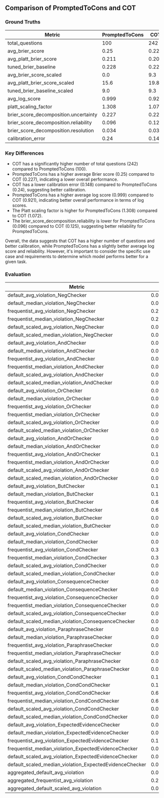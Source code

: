 ## Comparison of PromptedToCons and COT

### Ground Truths
| Metric | PromptedToCons | COT | Difference |
|--------|-----------------|-----|------------|
| total_questions | 100 | 242 | -142 |
| avg_brier_score | 0.25 | 0.227 | 0.023 |
| avg_platt_brier_score | 0.211 | 0.201 | 0.01 |
| tuned_brier_baseline | 0.228 | 0.227 | 0.001 |
| avg_brier_score_scaled | 0.0 | 9.3 | -9.3 |
| avg_platt_brier_score_scaled | 15.6 | 19.8 | -4.2 |
| tuned_brier_baseline_scaled | 9.0 | 9.3 | -0.3 |
| avg_log_score | 0.999 | 0.921 | 0.078 |
| platt_scaling_factor | 1.308 | 1.072 | 0.236 |
| brier_score_decomposition.uncertainty | 0.227 | 0.227 | 0.0 |
| brier_score_decomposition.reliability | 0.096 | 0.125 | -0.029 |
| brier_score_decomposition.resolution | 0.034 | 0.034 | 0.0 |
| calibration_error | 0.24 | 0.148 | 0.092 |

### Key Differences

- COT has a significantly higher number of total questions (242) compared to PromptedToCons (100).
- PromptedToCons has a higher average Brier score (0.25) compared to COT (0.227), indicating a lower overall performance.
- COT has a lower calibration error (0.148) compared to PromptedToCons (0.24), suggesting better calibration.
- PromptedToCons has a higher average log score (0.999) compared to COT (0.921), indicating better overall performance in terms of log scores.
- The Platt scaling factor is higher for PromptedToCons (1.308) compared to COT (1.072).
- The brier_score_decomposition.reliability is lower for PromptedToCons (0.096) compared to COT (0.125), suggesting better reliability for PromptedToCons.

Overall, the data suggests that COT has a higher number of questions and better calibration, while PromptedToCons has a slightly better average log score and reliability. However, it's important to consider the specific use case and requirements to determine which model performs better for a given task.



### Evaluation
| Metric | PromptedToCons | COT | Difference |
|--------|-----------------|-----|------------|
| default_avg_violation_NegChecker | 0.036021 | 0.032393 | 0.003628 |
| default_median_violation_NegChecker | 0.022816 | 0.012004 | 0.010812 |
| frequentist_avg_violation_NegChecker | 0.213857 | 0.190483 | 0.023374 |
| frequentist_median_violation_NegChecker | 0.214614 | 0.155043 | 0.059571 |
| default_scaled_avg_violation_NegChecker | 0.01801 | 0.016196 | 0.001814 |
| default_scaled_median_violation_NegChecker | 0.011408 | 0.006002 | 0.005406 |
| default_avg_violation_AndChecker | 0.010148 | 0.013978 | -0.00383 |
| default_median_violation_AndChecker | 0.0 | 0.0 | 0.0 |
| frequentist_avg_violation_AndChecker | 0.074483 | 0.087308 | -0.012825 |
| frequentist_median_violation_AndChecker | 0.0 | 0.0 | 0.0 |
| default_scaled_avg_violation_AndChecker | 0.003383 | 0.004659 | -0.001276 |
| default_scaled_median_violation_AndChecker | 0.0 | 0.0 | 0.0 |
| default_avg_violation_OrChecker | 0.001801 | 0.022114 | -0.020313 |
| default_median_violation_OrChecker | 0.0 | 0.0 | 0.0 |
| frequentist_avg_violation_OrChecker | 0.030928 | 0.111408 | -0.08048 |
| frequentist_median_violation_OrChecker | 0.0 | 0.0 | 0.0 |
| default_scaled_avg_violation_OrChecker | 0.0006 | 0.007371 | -0.006771 |
| default_scaled_median_violation_OrChecker | 0.0 | 0.0 | 0.0 |
| default_avg_violation_AndOrChecker | 0.010875 | 0.026598 | -0.015723 |
| default_median_violation_AndOrChecker | 0.001355 | 0.005422 | -0.004067 |
| frequentist_avg_violation_AndOrChecker | 0.116759 | 0.168982 | -0.052223 |
| frequentist_median_violation_AndOrChecker | 0.0 | 0.112438 | -0.112438 |
| default_scaled_avg_violation_AndOrChecker | 0.002725 | 0.006649 | -0.003924 |
| default_scaled_median_violation_AndOrChecker | 0.000339 | 0.001355 | -0.001016 |
| default_avg_violation_ButChecker | 0.134589 | 0.078065 | 0.056524 |
| default_median_violation_ButChecker | 0.127674 | 0.021617 | 0.106057 |
| frequentist_avg_violation_ButChecker | 0.608601 | 0.410046 | 0.198555 |
| frequentist_median_violation_ButChecker | 0.622126 | 0.377285 | 0.244841 |
| default_scaled_avg_violation_ButChecker | 0.033647 | 0.026022 | 0.007625 |
| default_scaled_median_violation_ButChecker | 0.031918 | 0.007206 | 0.024712 |
| default_avg_violation_CondChecker | 0.071002 | 0.092049 | -0.021047 |
| default_median_violation_CondChecker | 0.035478 | 0.040777 | -0.005299 |
| frequentist_avg_violation_CondChecker | 0.342989 | 0.429661 | -0.086672 |
| frequentist_median_violation_CondChecker | 0.301169 | 0.373437 | -0.072268 |
| default_scaled_avg_violation_CondChecker | 0.023667 | 0.023012 | 0.000655 |
| default_scaled_median_violation_CondChecker | 0.011826 | 0.010194 | 0.001632 |
| default_avg_violation_ConsequenceChecker | 0.00372 | 0.003443 | 0.000277 |
| default_median_violation_ConsequenceChecker | 0.0 | 0.0 | 0.0 |
| frequentist_avg_violation_ConsequenceChecker | 0.027407 | 0.031345 | -0.003938 |
| frequentist_median_violation_ConsequenceChecker | 0.0 | 0.0 | 0.0 |
| default_scaled_avg_violation_ConsequenceChecker | 0.00186 | 0.001721 | 0.000139 |
| default_scaled_median_violation_ConsequenceChecker | 0.0 | 0.0 | 0.0 |
| default_avg_violation_ParaphraseChecker | 0.007101 | 0.016015 | -0.008914 |
| default_median_violation_ParaphraseChecker | 0.002561 | 0.002854 | -0.000293 |
| frequentist_avg_violation_ParaphraseChecker | 0.06941 | 0.117398 | -0.047988 |
| frequentist_median_violation_ParaphraseChecker | 0.071538 | 0.075507 | -0.003969 |
| default_scaled_avg_violation_ParaphraseChecker | 0.003551 | 0.008008 | -0.004457 |
| default_scaled_median_violation_ParaphraseChecker | 0.00128 | 0.001427 | -0.000147 |
| default_avg_violation_CondCondChecker | 0.134589 | 0.092049 | 0.04254 |
| default_median_violation_CondCondChecker | 0.127674 | 0.040777 | 0.086897 |
| frequentist_avg_violation_CondCondChecker | 0.608601 | 0.429661 | 0.17894 |
| frequentist_median_violation_CondCondChecker | 0.622126 | 0.373437 | 0.248689 |
| default_scaled_avg_violation_CondCondChecker | 0.033647 | 0.023012 | 0.010635 |
| default_scaled_median_violation_CondCondChecker | 0.031918 | 0.010194 | 0.021724 |
| default_avg_violation_ExpectedEvidenceChecker | 0.017117 | 0.026458 | -0.009341 |
| default_median_violation_ExpectedEvidenceChecker | 0.0 | 0.00426 | -0.00426 |
| frequentist_avg_violation_ExpectedEvidenceChecker | 0.145583 | 0.22093 | -0.075347 |
| frequentist_median_violation_ExpectedEvidenceChecker | 0.083088 | 0.170748 | -0.08766 |
| default_scaled_avg_violation_ExpectedEvidenceChecker | 0.004279 | 0.006614 | -0.002335 |
| default_scaled_median_violation_ExpectedEvidenceChecker | 0.0 | 0.001065 | -0.001065 |
| aggregated_default_avg_violation | 0.04759959999999999 | 0.0382392 | 0.00936639999999999 |
| aggregated_frequentist_avg_violation | 0.22742569999999995 | 0.21066120000000002 | 0.016764499999999932 |
| aggregated_default_scaled_avg_violation | 0.015287700000000001 | 0.0124058 | 0.002881900000000001 |